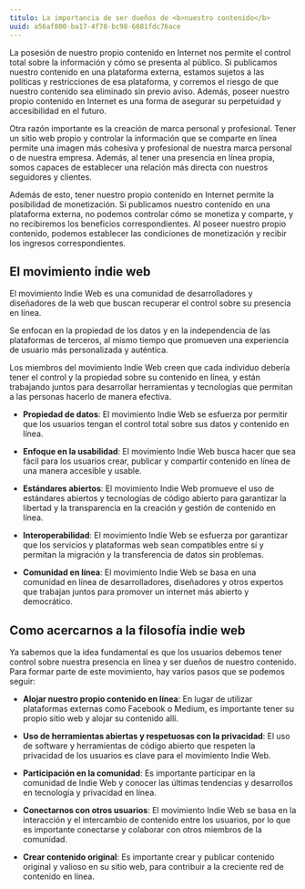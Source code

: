 ```yaml
---
titulo: La importancia de ser dueños de <b>nuestro contenido</b>
uuid: a56af800-ba17-4f78-bc98-6681fdc76ace
---
```


La posesión de nuestro propio contenido en Internet nos permite el control total sobre la información y cómo se presenta al público. Si publicamos nuestro contenido en una plataforma externa, estamos sujetos a las políticas y restricciones de esa plataforma, y corremos el riesgo de que nuestro contenido sea eliminado sin previo aviso. Además, poseer nuestro propio contenido en Internet es una forma de asegurar su perpetuidad y accesibilidad en el futuro.

Otra razón importante es la creación de marca personal y profesional. Tener un sitio web propio y controlar la información que se comparte en línea permite una imagen más cohesiva y profesional de nuestra marca personal o de nuestra empresa. Además, al tener una presencia en línea propia, somos capaces de establecer una relación más directa con nuestros seguidores y clientes.

Además de esto, tener nuestro propio contenido en Internet permite la posibilidad de monetización. Si publicamos nuestro contenido en una plataforma externa, no podemos controlar cómo se monetiza y comparte, y no recibiremos los beneficios correspondientes. Al poseer nuestro propio contenido, podemos establecer las condiciones de monetización y recibir los ingresos correspondientes.

## El movimiento indie web

El movimiento Indie Web es una comunidad de desarrolladores y diseñadores de la web que buscan recuperar el control sobre su presencia en línea.

Se enfocan en la propiedad de los datos y en la independencia de las plataformas de terceros, al mismo tiempo que promueven una experiencia de usuario más personalizada y auténtica.

Los miembros del movimiento Indie Web creen que cada individuo debería tener el control y la propiedad sobre su contenido en línea, y están trabajando juntos para desarrollar herramientas y tecnologías que permitan a las personas hacerlo de manera efectiva.

- **Propiedad de datos**: El movimiento Indie Web se esfuerza por permitir que los usuarios tengan el control total sobre sus datos y contenido en línea.

- **Enfoque en la usabilidad**: El movimiento Indie Web busca hacer que sea fácil para los usuarios crear, publicar y compartir contenido en línea de una manera accesible y usable.

- **Estándares abiertos**: El movimiento Indie Web promueve el uso de estándares abiertos y tecnologías de código abierto para garantizar la libertad y la transparencia en la creación y gestión de contenido en línea.

- **Interoperabilidad**: El movimiento Indie Web se esfuerza por garantizar que los servicios y plataformas web sean compatibles entre sí y permitan la migración y la transferencia de datos sin problemas.

- **Comunidad en línea**: El movimiento Indie Web se basa en una comunidad en línea de desarrolladores, diseñadores y otros expertos que trabajan juntos para promover un internet más abierto y democrático.

## Como acercarnos a la filosofía indie web

Ya sabemos que la idea fundamental es que los usuarios debemos tener control sobre nuestra presencia en línea y ser dueños de nuestro contenido. Para formar parte de este movimiento, hay varios pasos que se podemos seguir:

- **Alojar nuestro propio contenido en línea**: En lugar de utilizar plataformas externas como Facebook o Medium, es importante tener su propio sitio web y alojar su contenido allí.

- **Uso de herramientas abiertas y respetuosas con la privacidad**: El uso de software y herramientas de código abierto que respeten la privacidad de los usuarios es clave para el movimiento Indie Web.

- **Participación en la comunidad**: Es importante participar en la comunidad de Indie Web y conocer las últimas tendencias y desarrollos en tecnología y privacidad en línea.

- **Conectarnos con otros usuarios**: El movimiento Indie Web se basa en la interacción y el intercambio de contenido entre los usuarios, por lo que es importante conectarse y colaborar con otros miembros de la comunidad.

- **Crear contenido original**: Es importante crear y publicar contenido original y valioso en su sitio web, para contribuir a la creciente red de contenido en línea.
